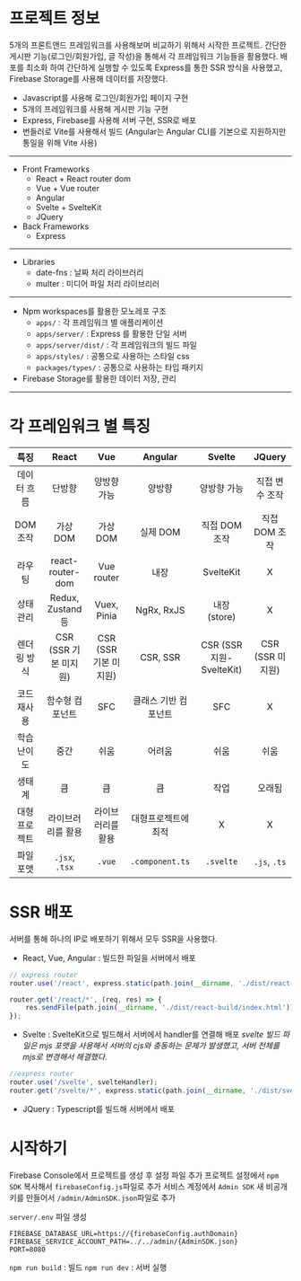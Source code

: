 # 프로젝트 정보

5개의 프론트앤드 프레임워크를 사용해보며 비교하기 위해서 시작한 프로젝트.
간단한 게시판 기능(로그인/회원가입, 글 작성)을 통해서 각 프레임워크 기능들을 활용했다.
배포를 최소화 하여 간단하게 실행할 수 있도록 Express를 통한 SSR 방식을 사용했고, Firebase Storage를 사용해 데이터를 저장했다.

- Javascript를 사용해 로그인/회원가입 페이지 구현
- 5개의 프레임워크를 사용해 게시판 기능 구현
- Express, Firebase를 사용해 서버 구현, SSR로 배포
- 번들러로 Vite를 사용해서 빌드 (Angular는 Angular CLI를 기본으로 지원하지만 통일을 위해 Vite 사용)

---

- Front Frameworks
  - React + React router dom
  - Vue + Vue router
  - Angular
  - Svelte + SvelteKit
  - JQuery
- Back Frameworks
  - Express

---

- Libraries
  - date-fns : 날짜 처리 라이브러리
  - multer : 미디어 파일 처리 라이브리러

---

- Npm workspaces를 활용한 모노레포 구조
  - `apps/` : 각 프레임워크 별 애플리케이션
  - `apps/server/` : Express 를 활용한 단일 서버
  - `apps/server/dist/` : 각 프레임워크의 빌드 파일
  - `apps/styles/` : 공통으로 사용하는 스타일 css
  - `packages/types/` : 공통으로 사용하는 타입 패키지
- Firebase Storage를 활용한 데이터 저장, 관리

---

# 각 프레임워크 별 특징

|     특징      |         React         |          Vue          |       Angular        |          Svelte          |      JQuery      |
| :-----------: | :-------------------: | :-------------------: | :------------------: | :----------------------: | :--------------: |
|  데이터 흐름  |        단방향         |      양방향 가능      |        양방향        |       양방향 가능        |  직접 변수 조작  |
|   DOM 조작    |       가상 DOM        |       가상 DOM        |       실제 DOM       |      직접 DOM 조작       |  직접 DOM 조작   |
|    라우팅     |   react-router-dom    |      Vue router       |         내장         |        SvelteKit         |        X         |
|   상태 관리   |   Redux, Zustand 등   |      Vuex, Pinia      |      NgRx, RxJS      |       내장 (store)       |        X         |
|  렌더링 방식  | CSR (SSR 기본 미지원) | CSR (SSR 기본 미지원) |       CSR, SSR       | CSR (SSR 지원-SvelteKit) | CSR (SSR 미지원) |
|  코드 재사용  |    함수형 컴포넌트    |          SFC          | 클래스 기반 컴포넌트 |           SFC            |        X         |
|  학습 난이도  |         중간          |         쉬움          |        어려움        |           쉬움           |       쉬움       |
|    생태계     |          큼           |          큼           |          큼          |           작업           |      오래됨      |
| 대형 프로젝트 |   라이브러리를 활용   |   라이브러리를 활용   | 대형프로젝트에 최적  |            X             |        X         |
|   파일 포맷   |    `.jsx`, `.tsx`     |        `.vue`         |   `.component.ts`    |        `.svelte`         |   `.js`, `.ts`   |

# SSR 배포

서버를 통해 하나의 IP로 배포하기 위해서 모두 SSR을 사용했다.

- React, Vue, Angular : 빌드한 파일을 서버에서 배포

```js
// express router
router.use('/react', express.static(path.join(__dirname, './dist/react-build')));

router.get('/react/*', (req, res) => {
	res.sendFile(path.join(__dirname, './dist/react-build/index.html'));
});
```

- Svelte : SvelteKit으로 빌드해서 서버에서 handler를 연결해 배포
  _svelte 빌드 파일은 mjs 포맷을 사용해서 서버의 cjs와 충동하는 문제가 발생했고, 서버 전체를 mjs로 변경해서 해결했다._

```js
//express router
router.use('/svelte', svelteHandler);
router.get('/svelte/*', express.static(path.join(__dirname, './dist/svelte-build')));
```

- JQuery : Typescript를 빌드해 서버에서 배포

# 시작하기

Firebase Console에서 프로젝트를 생성 후 설정 파일 추가
프로젝트 설정에서 `npm SDK` 복사해서 `firebaseConfig.js`파일로 추가
서비스 계정에서 `Admin SDK` 새 비공개 키를 만들어서 `/admin/AdminSDK.json`파일로 추가

`server/.env` 파일 생성

```
FIREBASE_DATABASE_URL=https://{firebaseConfig.authDomain}
FIREBASE_SERVICE_ACCOUNT_PATH=../../admin/{AdminSDK.json}
PORT=8080
```

`npm run build` : 빌드
`npm run dev` : 서버 실행
